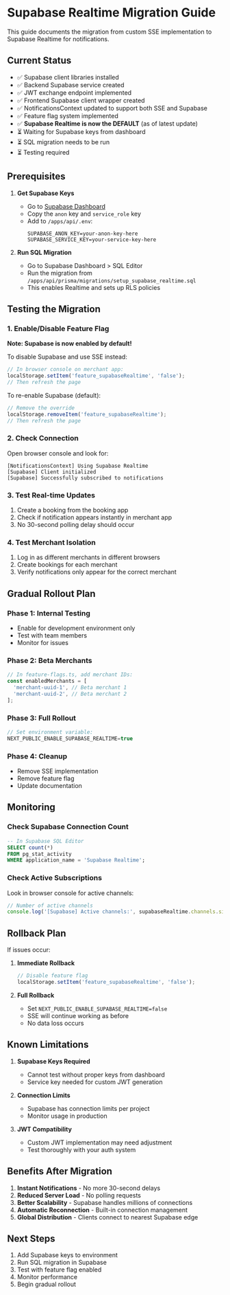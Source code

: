 # Supabase Realtime Migration Guide

This guide documents the migration from custom SSE implementation to Supabase Realtime for notifications.

## Current Status

- ✅ Supabase client libraries installed
- ✅ Backend Supabase service created
- ✅ JWT exchange endpoint implemented
- ✅ Frontend Supabase client wrapper created
- ✅ NotificationsContext updated to support both SSE and Supabase
- ✅ Feature flag system implemented
- ✅ **Supabase Realtime is now the DEFAULT** (as of latest update)
- ⏳ Waiting for Supabase keys from dashboard
- ⏳ SQL migration needs to be run
- ⏳ Testing required

## Prerequisites

1. **Get Supabase Keys**
   - Go to [Supabase Dashboard](https://app.supabase.com/project/hpvnmqvdgkfeykekosrh/settings/api)
   - Copy the `anon` key and `service_role` key
   - Add to `/apps/api/.env`:
     ```
     SUPABASE_ANON_KEY=your-anon-key-here
     SUPABASE_SERVICE_KEY=your-service-key-here
     ```

2. **Run SQL Migration**
   - Go to Supabase Dashboard > SQL Editor
   - Run the migration from `/apps/api/prisma/migrations/setup_supabase_realtime.sql`
   - This enables Realtime and sets up RLS policies

## Testing the Migration

### 1. Enable/Disable Feature Flag

**Note: Supabase is now enabled by default!**

To disable Supabase and use SSE instead:
```javascript
// In browser console on merchant app:
localStorage.setItem('feature_supabaseRealtime', 'false');
// Then refresh the page
```

To re-enable Supabase (default):
```javascript
// Remove the override
localStorage.removeItem('feature_supabaseRealtime');
// Then refresh the page
```

### 2. Check Connection

Open browser console and look for:
```
[NotificationsContext] Using Supabase Realtime
[Supabase] Client initialized
[Supabase] Successfully subscribed to notifications
```

### 3. Test Real-time Updates

1. Create a booking from the booking app
2. Check if notification appears instantly in merchant app
3. No 30-second polling delay should occur

### 4. Test Merchant Isolation

1. Log in as different merchants in different browsers
2. Create bookings for each merchant
3. Verify notifications only appear for the correct merchant

## Gradual Rollout Plan

### Phase 1: Internal Testing
- Enable for development environment only
- Test with team members
- Monitor for issues

### Phase 2: Beta Merchants
```javascript
// In feature-flags.ts, add merchant IDs:
const enabledMerchants = [
  'merchant-uuid-1', // Beta merchant 1
  'merchant-uuid-2', // Beta merchant 2
];
```

### Phase 3: Full Rollout
```javascript
// Set environment variable:
NEXT_PUBLIC_ENABLE_SUPABASE_REALTIME=true
```

### Phase 4: Cleanup
- Remove SSE implementation
- Remove feature flag
- Update documentation

## Monitoring

### Check Supabase Connection Count
```sql
-- In Supabase SQL Editor
SELECT count(*) 
FROM pg_stat_activity 
WHERE application_name = 'Supabase Realtime';
```

### Check Active Subscriptions
Look in browser console for active channels:
```javascript
// Number of active channels
console.log('[Supabase] Active channels:', supabaseRealtime.channels.size);
```

## Rollback Plan

If issues occur:

1. **Immediate Rollback**
   ```javascript
   // Disable feature flag
   localStorage.setItem('feature_supabaseRealtime', 'false');
   ```

2. **Full Rollback**
   - Set `NEXT_PUBLIC_ENABLE_SUPABASE_REALTIME=false`
   - SSE will continue working as before
   - No data loss occurs

## Known Limitations

1. **Supabase Keys Required**
   - Cannot test without proper keys from dashboard
   - Service key needed for custom JWT generation

2. **Connection Limits**
   - Supabase has connection limits per project
   - Monitor usage in production

3. **JWT Compatibility**
   - Custom JWT implementation may need adjustment
   - Test thoroughly with your auth system

## Benefits After Migration

1. **Instant Notifications** - No more 30-second delays
2. **Reduced Server Load** - No polling requests
3. **Better Scalability** - Supabase handles millions of connections
4. **Automatic Reconnection** - Built-in connection management
5. **Global Distribution** - Clients connect to nearest Supabase edge

## Next Steps

1. Add Supabase keys to environment
2. Run SQL migration in Supabase
3. Test with feature flag enabled
4. Monitor performance
5. Begin gradual rollout